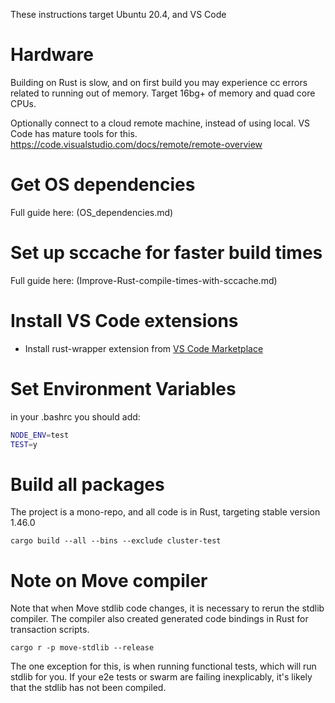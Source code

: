 These instructions target Ubuntu 20.4, and VS Code

# Hardware
Building on Rust is slow, and on first build you may experience cc errors related to running out of memory. Target 16bg+ of memory and quad core CPUs.

Optionally connect to a cloud remote machine, instead of using local. VS Code has mature tools for this. https://code.visualstudio.com/docs/remote/remote-overview

# Get OS dependencies
Full guide here: (OS_dependencies.md)

# Set up sccache for faster build times
Full guide here: (Improve-Rust-compile-times-with-sccache.md)

# Install VS Code extensions
- Install rust-wrapper extension from [VS Code Marketplace](https://marketplace.visualstudio.com/items?itemName=matklad.rust-analyzer)

# Set Environment Variables
in your .bashrc you should add:
```bash
NODE_ENV=test
TEST=y
```

# Build all packages
The project is a mono-repo, and all code is in Rust, targeting stable version 1.46.0

`cargo build --all --bins --exclude cluster-test`

# Note on Move compiler
Note that when Move stdlib code changes, it is necessary to rerun the stdlib compiler. The compiler also created generated code bindings in Rust for transaction scripts.

`cargo r -p move-stdlib --release`

The one exception for this, is when running functional tests, which will run stdlib for you. If your e2e tests or swarm are failing inexplicably, it's likely that the stdlib has not been compiled.